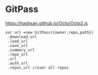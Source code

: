 # GitPass

https://hashsan.github.io/Octo/Octo2.js

```
var url =new GitPass({owner,repo,path})
 .download_url
 .load_url
 .save_url
 .summary_url
 .repo_url
 .url
 .auth_url
 .repos_url //user all repos
```
